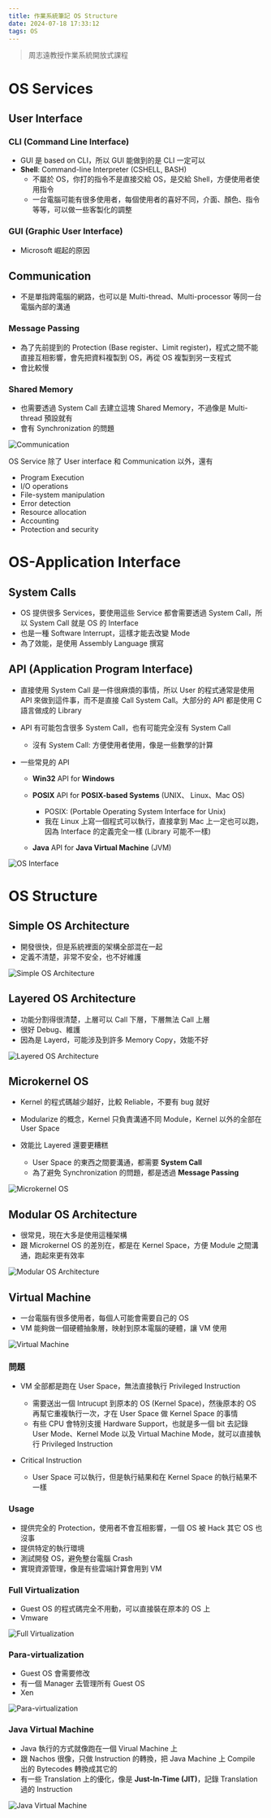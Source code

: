 ```yaml
---
title: 作業系統筆記 OS Structure
date: 2024-07-18 17:33:12
tags: OS
---
```


> 周志遠教授作業系統開放式課程

# OS Services

## User Interface

### CLI (Command Line Interface)

- GUI 是 based on CLI，所以 GUI 能做到的是 CLI 一定可以
- **Shell**: Command-line Interpreter (CSHELL, BASH)
  - 不屬於 OS，你打的指令不是直接交給 OS，是交給 Shell，方便使用者使用指令
  - 一台電腦可能有很多使用者，每個使用者的喜好不同，介面、顏色、指令等等，可以做一些客製化的調整

### GUI (Graphic User Interface)

- Microsoft 崛起的原因

## Communication

- 不是單指跨電腦的網路，也可以是 Multi-thread、Multi-processor 等同一台電腦內部的溝通

### Message Passing

- 為了先前提到的 Protection (Base register、Limit register)，程式之間不能直接互相影響，會先把資料複製到 OS，再從 OS 複製到另一支程式
- 會比較慢

### Shared Memory

- 也需要透過 System Call 去建立這塊 Shared Memory，不過像是 Multi-thread 預設就有
- 會有 Synchronization 的問題

![Communication](../images/os-chapter2/Communication.png)

OS Service 除了 User interface 和 Communication 以外，還有

- Program Execution
- I/O operations
- File-system manipulation
- Error detection
- Resource allocation
- Accounting
- Protection and security

# OS-Application Interface

## System Calls

- OS 提供很多 Services，要使用這些 Service 都會需要透過 System Call，所以 System Call 就是 OS 的 Interface
- 也是一種 Software Interrupt，這樣才能去改變 Mode
- 為了效能，是使用 Assembly Language 撰寫

## API (Application Program Interface)

- 直接使用 System Call 是一件很麻煩的事情，所以 User 的程式通常是使用 API 來做到這件事，而不是直接 Call System Call。大部分的 API 都是使用 C 語言做成的 Library
- API 有可能包含很多 System Call，也有可能完全沒有 System Call
  - 沒有 System Call: 方便使用者使用，像是一些數學的計算
- 一些常見的 API

  - **Win32** API for **Windows**
  - **POSIX** API for **POSIX-based Systems** (UNIX、 Linux、Mac OS)

    - POSIX: (Portable Operating System Interface for Unix)
    - 我在 Linux 上寫一個程式可以執行，直接拿到 Mac 上一定也可以跑，因為 Interface 的定義完全一樣 (Library 可能不一樣)

  - **Java** API for **Java Virtual Machine** (JVM)

![OS Interface](../images/os-chapter2/OSInterface.png)

# OS Structure

## Simple OS Architecture

- 開發很快，但是系統裡面的架構全部混在一起
- 定義不清楚，非常不安全，也不好維護

![Simple OS Architecture](../images/os-chapter2/SimpleOSArchitecture.png)

## Layered OS Architecture

- 功能分割得很清楚，上層可以 Call 下層，下層無法 Call 上層
- 很好 Debug、維護
- 因為是 Layerd，可能涉及到許多 Memory Copy，效能不好

![Layered OS Architecture](../images/os-chapter2/LayeredOSArchitecture.png)

## Microkernel OS

- Kernel 的程式碼越少越好，比較 Reliable，不要有 bug 就好

- Modularize 的概念，Kernel 只負責溝通不同 Module，Kernel 以外的全部在 User Space
- 效能比 Layered 還要更糟糕
  - User Space 的東西之間要溝通，都需要 **System Call**
  - 為了避免 Synchronization 的問題，都是透過 **Message Passing**

![Microkernel OS](../images/os-chapter2/MicrokernelOS.png)

## Modular OS Architecture

- 很常見，現在大多是使用這種架構
- 跟 Microkernel OS 的差別在，都是在 Kernel Space，方便 Module 之間溝通，跑起來更有效率

![Modular OS Architecture](../images/os-chapter2/ModularOSArchitecture.png)

## Virtual Machine

- 一台電腦有很多使用者，每個人可能會需要自己的 OS
- VM 能夠做一個硬體抽象層，映射到原本電腦的硬體，讓 VM 使用

![Virtual Machine](../images/os-chapter2/VirtualMachine.png)

### 問題

- VM 全部都是跑在 User Space，無法直接執行 Privileged Instruction

  - 需要送出一個 Intrucupt 到原本的 OS (Kernel Space)，然後原本的 OS 再幫它重複執行一次，才在 User Space 做 Kernel Space 的事情
  - 有些 CPU 會特別支援 Hardware Support，也就是多一個 bit 去記錄 User Mode、Kernel Mode 以及 Virtual Machine Mode，就可以直接執行 Privileged Instruction

- Critical Instruction
  - User Space 可以執行，但是執行結果和在 Kernel Space 的執行結果不一樣

### Usage

- 提供完全的 Protection，使用者不會互相影響，一個 OS 被 Hack 其它 OS 也沒事
- 提供特定的執行環境
- 測試開發 OS，避免整台電腦 Crash
- 實現資源管理，像是有些雲端計算會用到 VM

### Full Virtualization

- Guest OS 的程式碼完全不用動，可以直接裝在原本的 OS 上
- Vmware

![Full Virtualization](../images/os-chapter2/FullVirtualization.png)

### Para-virtualization

- Guest OS 會需要修改
- 有一個 Manager 去管理所有 Guest OS
- Xen

![Para-virtualization](../images/os-chapter2/Para-virtualization.png)

### Java Virtual Machine

- Java 執行的方式就像跑在一個 Virual Machine 上
- 跟 Nachos 很像，只做 Instruction 的轉換，把 Java Machine 上 Compile 出的 Bytecodes 轉換成其它的
- 有一些 Translation 上的優化，像是 **Just-In-Time (JIT)**，記錄 Translation 過的 Instruction

![Java Virtual Machine](../images/os-chapter2/JavaVirtualMachine.png)
